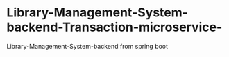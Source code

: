 # Library-Management-System-backend-Transaction-microservice-
Library-Management-System-backend from spring boot
